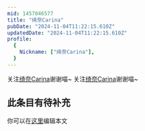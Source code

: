 ```yaml
---
mid: 1457046577
title: "绮奈Carina"
pubDate: "2024-11-04T11:22:15.610Z"
updatedDate: "2024-11-04T11:22:15.610Z"
profile:
  {
    Nickname: ["绮奈Carina"],
  }
---
```


关注[绮奈Carina](https://space.bilibili.com/1457046577)谢谢喵~ 关注[绮奈Carina](https://space.bilibili.com/1457046577)谢谢喵~

## 此条目有待补充
你可以在[这里](https://github.com/Yuhanawa/VTuber.ICU/edit/master/src/content/v/绮奈Carina/index.md)编辑本文
